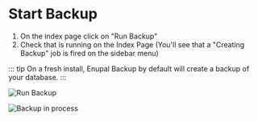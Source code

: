 # Start Backup

1.  On the index page click on "Run Backup"
2.  Check that is running on the Index Page (You'll see that a "Creating Backup" job is fired on the sidebar menu)

::: tip
On a fresh install, Enupal Backup by default will create a backup of your database.
:::

![Run Backup](https://enupal.com/assets/docs/1-docs.png)

![Backup in process](https://enupal.com/assets/docs/2-docs.png)